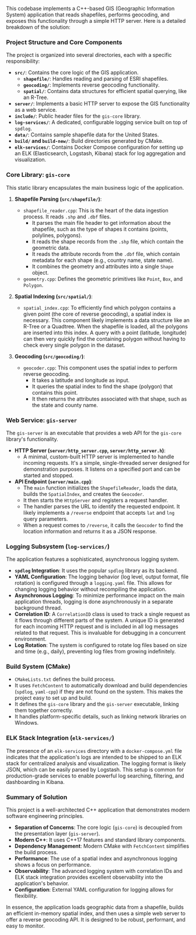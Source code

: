 This codebase implements a C++-based GIS (Geographic Information System) application that reads shapefiles, performs geocoding, and exposes this functionality through a simple HTTP server. Here is a detailed breakdown of the solution:

### Project Structure and Core Components

The project is organized into several directories, each with a specific responsibility:

-   **`src/`**: Contains the core logic of the GIS application.
    -   **`shapefile/`**: Handles reading and parsing of ESRI shapefiles.
    -   **`geocoding/`**: Implements reverse geocoding functionality.
    -   **`spatial/`**: Contains data structures for efficient spatial querying, like an R-Tree.
-   **`server/`**: Implements a basic HTTP server to expose the GIS functionality as a web service.
-   **`include/`**: Public header files for the `gis-core` library.
-   **`log-services/`**: A dedicated, configurable logging service built on top of `spdlog`.
-   **`data/`**: Contains sample shapefile data for the United States.
-   **`build/` and `build-new/`**: Build directories generated by CMake.
-   **`elk-services/`**: Contains Docker Compose configuration for setting up an ELK (Elasticsearch, Logstash, Kibana) stack for log aggregation and visualization.

### Core Library: `gis-core`

This static library encapsulates the main business logic of the application.

1.  **Shapefile Parsing (`src/shapefile/`)**:
    -   `shapefile_reader.cpp`: This is the heart of the data ingestion process. It reads `.shp` and `.dbf` files.
        -   It parses the main file header to get information about the shapefile, such as the type of shapes it contains (points, polylines, polygons).
        -   It reads the shape records from the `.shp` file, which contain the geometric data.
        -   It reads the attribute records from the `.dbf` file, which contain metadata for each shape (e.g., country name, state name).
        -   It combines the geometry and attributes into a single `Shape` object.
    -   `geometry.cpp`: Defines the geometric primitives like `Point`, `Box`, and `Polygon`.

2.  **Spatial Indexing (`src/spatial/`)**:
    -   `spatial_index.cpp`: To efficiently find which polygon contains a given point (the core of reverse geocoding), a spatial index is necessary. This component likely implements a data structure like an R-Tree or a Quadtree. When the shapefile is loaded, all the polygons are inserted into this index. A query with a point (latitude, longitude) can then very quickly find the containing polygon without having to check every single polygon in the dataset.

3.  **Geocoding (`src/geocoding/`)**:
    -   `geocoder.cpp`: This component uses the spatial index to perform reverse geocoding.
        -   It takes a latitude and longitude as input.
        -   It queries the spatial index to find the shape (polygon) that contains this point.
        -   It then returns the attributes associated with that shape, such as the state and county name.

### Web Service: `gis-server`

The `gis-server` is an executable that provides a web API for the `gis-core` library's functionality.

-   **HTTP Server (`server/http_server.cpp`, `server/http_server.h`)**:
    -   A minimal, custom-built HTTP server is implemented to handle incoming requests. It's a simple, single-threaded server designed for demonstration purposes. It listens on a specified port and can be started and stopped.
-   **API Endpoint (`server/main.cpp`)**:
    -   The `main` function initializes the `ShapefileReader`, loads the data, builds the `SpatialIndex`, and creates the `Geocoder`.
    -   It then starts the `HttpServer` and registers a request handler.
    -   The handler parses the URL to identify the requested endpoint. It likely implements a `/reverse` endpoint that accepts `lat` and `lng` query parameters.
    -   When a request comes to `/reverse`, it calls the `Geocoder` to find the location information and returns it as a JSON response.

### Logging Subsystem (`log-services/`)

The application features a sophisticated, asynchronous logging system.

-   **`spdlog` Integration**: It uses the popular `spdlog` library as its backend.
-   **YAML Configuration**: The logging behavior (log level, output format, file rotation) is configured through a `logging.yaml` file. This allows for changing logging behavior without recompiling the application.
-   **Asynchronous Logging**: To minimize performance impact on the main application threads, logging is done asynchronously in a separate background thread.
-   **Correlation ID**: A `CorrelationID` class is used to track a single request as it flows through different parts of the system. A unique ID is generated for each incoming HTTP request and is included in all log messages related to that request. This is invaluable for debugging in a concurrent environment.
-   **Log Rotation**: The system is configured to rotate log files based on size and time (e.g., daily), preventing log files from growing indefinitely.

### Build System (CMake)

-   `CMakeLists.txt` defines the build process.
-   It uses `FetchContent` to automatically download and build dependencies (`spdlog`, `yaml-cpp`) if they are not found on the system. This makes the project easy to set up and build.
-   It defines the `gis-core` library and the `gis-server` executable, linking them together correctly.
-   It handles platform-specific details, such as linking network libraries on Windows.

### ELK Stack Integration (`elk-services/`)

The presence of an `elk-services` directory with a `docker-compose.yml` file indicates that the application's logs are intended to be shipped to an ELK stack for centralized analysis and visualization. The logging format is likely JSON, which can be easily parsed by Logstash. This setup is common for production-grade services to enable powerful log searching, filtering, and dashboarding in Kibana.

### Summary of Solution

This project is a well-architected C++ application that demonstrates modern software engineering principles.

-   **Separation of Concerns**: The core logic (`gis-core`) is decoupled from the presentation layer (`gis-server`).
-   **Modern C++**: It uses C++17 features and standard library components.
-   **Dependency Management**: Modern CMake with `FetchContent` simplifies the build process.
-   **Performance**: The use of a spatial index and asynchronous logging shows a focus on performance.
-   **Observability**: The advanced logging system with correlation IDs and ELK stack integration provides excellent observability into the application's behavior.
-   **Configuration**: External YAML configuration for logging allows for flexibility.

In essence, the application loads geographic data from a shapefile, builds an efficient in-memory spatial index, and then uses a simple web server to offer a reverse geocoding API. It is designed to be robust, performant, and easy to monitor.
